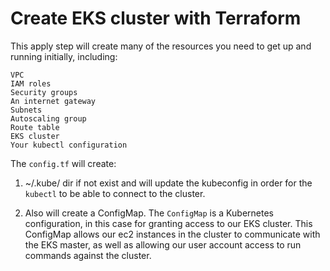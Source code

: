 # Create EKS cluster with Terraform

This apply step will create many of the resources you need to get up and running initially, including:

    VPC
    IAM roles
    Security groups
    An internet gateway
    Subnets
    Autoscaling group
    Route table
    EKS cluster
    Your kubectl configuration


The `config.tf` will create:
1. ~/.kube/ dir if not exist and will update the kubeconfig in order for the `kubectl` to be able to connect to the cluster.

2. Also will create a ConfigMap. The `ConfigMap` is a Kubernetes configuration, in this case for granting access to our EKS cluster. This ConfigMap allows our ec2 instances in the cluster to communicate with the EKS master, as well as allowing our user account access to run commands against the cluster. 
